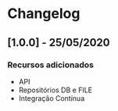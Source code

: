 # Changelog

## [1.0.0] - 25/05/2020

### Recursos adicionados

* API
* Repositórios DB e FILE
* Integração Contínua
